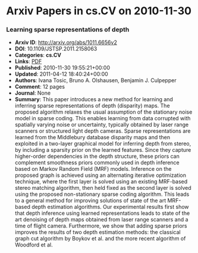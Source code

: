# Arxiv Papers in cs.CV on 2010-11-30
### Learning sparse representations of depth
- **Arxiv ID**: http://arxiv.org/abs/1011.6656v2
- **DOI**: 10.1109/JSTSP.2011.2158063
- **Categories**: **cs.CV**
- **Links**: [PDF](http://arxiv.org/pdf/1011.6656v2)
- **Published**: 2010-11-30 19:55:21+00:00
- **Updated**: 2011-04-12 18:40:24+00:00
- **Authors**: Ivana Tosic, Bruno A. Olshausen, Benjamin J. Culpepper
- **Comment**: 12 pages
- **Journal**: None
- **Summary**: This paper introduces a new method for learning and inferring sparse representations of depth (disparity) maps. The proposed algorithm relaxes the usual assumption of the stationary noise model in sparse coding. This enables learning from data corrupted with spatially varying noise or uncertainty, typically obtained by laser range scanners or structured light depth cameras. Sparse representations are learned from the Middlebury database disparity maps and then exploited in a two-layer graphical model for inferring depth from stereo, by including a sparsity prior on the learned features. Since they capture higher-order dependencies in the depth structure, these priors can complement smoothness priors commonly used in depth inference based on Markov Random Field (MRF) models. Inference on the proposed graph is achieved using an alternating iterative optimization technique, where the first layer is solved using an existing MRF-based stereo matching algorithm, then held fixed as the second layer is solved using the proposed non-stationary sparse coding algorithm. This leads to a general method for improving solutions of state of the art MRF-based depth estimation algorithms. Our experimental results first show that depth inference using learned representations leads to state of the art denoising of depth maps obtained from laser range scanners and a time of flight camera. Furthermore, we show that adding sparse priors improves the results of two depth estimation methods: the classical graph cut algorithm by Boykov et al. and the more recent algorithm of Woodford et al.



